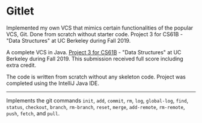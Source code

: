 # Gitlet
Implemented my own VCS that mimics certain functionalities of the popular VCS, Git. Done from scratch without starter code. Project 3 for CS61B - "Data Structures" at UC Berkeley during Fall 2019.

A complete VCS in Java. [Project 3 for CS61B](http://inst.eecs.berkeley.edu/~cs61b/fa19/materials/proj/proj3/) - "Data Structures" at UC Berkeley during Fall 2019. This submission received full score including extra credit.

The code is written from scratch without any skeleton code. Project was completed using the IntelliJ Java IDE.

---

Implements the git commands `init`, `add`, `commit`, `rm`, `log`, `global-log`, `find`, `status`, `checkout`, `branch`, `rm-branch`, `reset`, `merge`, `add-remote`, `rm-remote`, `push`, `fetch`, and `pull`.
